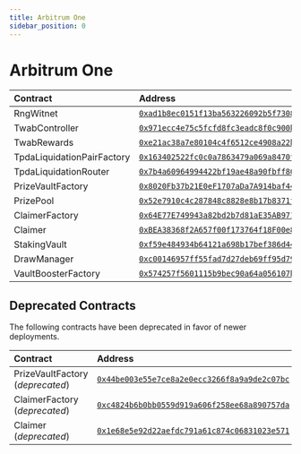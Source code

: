 ```yaml
---
title: Arbitrum One
sidebar_position: 0
---
```


# Arbitrum One

| Contract | Address |
| :--- | :--- |
| RngWitnet | [`0xad1b8ec0151f13ba563226092b5f7308d8dc107b`](https://arbiscan.io/address/0xad1b8ec0151f13ba563226092b5f7308d8dc107b) |
| TwabController | [`0x971ecc4e75c5fcfd8fc3eadc8f0c900b5914dc75`](https://arbiscan.io/address/0x971ecc4e75c5fcfd8fc3eadc8f0c900b5914dc75) |
| TwabRewards | [`0xe21ac38a7e80104c4f6512ce4908a22bc09c59be`](https://arbiscan.io/address/0xe21ac38a7e80104c4f6512ce4908a22bc09c59be) |
| TpdaLiquidationPairFactory | [`0x163402522fc0c0a7863479a069a8470fb22dfd3f`](https://arbiscan.io/address/0x163402522fc0c0a7863479a069a8470fb22dfd3f) |
| TpdaLiquidationRouter | [`0x7b4a60964994422bf19ae48a90fbff806767db73`](https://arbiscan.io/address/0x7b4a60964994422bf19ae48a90fbff806767db73) |
| PrizeVaultFactory | [`0x8020Fb37b21E0eF1707aDa7A914baf44F9045E52`](https://arbiscan.io/address/0x8020Fb37b21E0eF1707aDa7A914baf44F9045E52) |
| PrizePool | [`0x52e7910c4c287848c8828e8b17b8371f4ebc5d42`](https://arbiscan.io/address/0x52e7910c4c287848c8828e8b17b8371f4ebc5d42) |
| ClaimerFactory | [`0x64E77E749943a82bd2b7d81aE35AB9717B4DE554`](https://arbiscan.io/address/0x64E77E749943a82bd2b7d81aE35AB9717B4DE554) |
| Claimer | [`0xBEA38368f2A657f00f173764f18F00e841317c73`](https://arbiscan.io/address/0xBEA38368f2A657f00f173764f18F00e841317c73) |
| StakingVault | [`0xf59e484934b64121a698b17bef386d443554da1f`](https://arbiscan.io/address/0xf59e484934b64121a698b17bef386d443554da1f) |
| DrawManager | [`0xc00146957ff55fad7d27deb69ff95d79fdcd37e6`](https://arbiscan.io/address/0xc00146957ff55fad7d27deb69ff95d79fdcd37e6) |
| VaultBoosterFactory | [`0x574257f5601115b9bec90a64a056107b030b449e`](https://arbiscan.io/address/0x574257f5601115b9bec90a64a056107b030b449e) |

## Deprecated Contracts

The following contracts have been deprecated in favor of newer deployments.

| Contract | Address |
| :--- | :--- |
| PrizeVaultFactory (*deprecated*) | [`0x44be003e55e7ce8a2e0ecc3266f8a9a9de2c07bc`](https://arbiscan.io/address/0x44be003e55e7ce8a2e0ecc3266f8a9a9de2c07bc) |
| ClaimerFactory (*deprecated*) | [`0xc4824b6b0bb0559d919a606f258ee68a890757da`](https://arbiscan.io/address/0xc4824b6b0bb0559d919a606f258ee68a890757da) |
| Claimer (*deprecated*) | [`0x1e68e5e92d22aefdc791a61c874c06831023e571`](https://arbiscan.io/address/0x1e68e5e92d22aefdc791a61c874c06831023e571) |